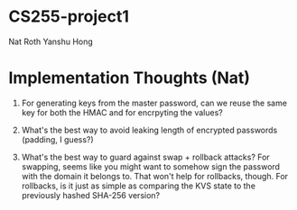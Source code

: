 # CS255-project1
Nat Roth
Yanshu Hong

# Implementation Thoughts (Nat)

1. For generating keys from the master password, can we reuse the same key for both the HMAC and for encrpyting the values? 

2. What's the best way to avoid leaking length of encrypted passwords (padding, I guess?) 

3. What's the best way to guard against swap + rollback attacks? For swapping, seems like you might want to somehow sign the password with the domain it belongs to. That won't help for rollbacks, though. For rollbacks, is it just as simple as comparing the KVS state to the previously hashed SHA-256 version? 

